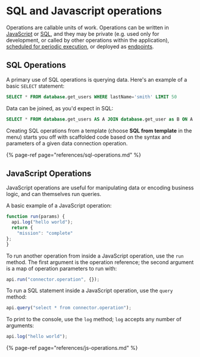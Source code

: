 # SQL and Javascript operations

Operations are callable units of work. Operations can be written in [JavaScript](/references/js-operations.md) or [SQL](/references/sql-operations.md), and they may be private (e.g. used only for development, or called by other operations within the application), [scheduled for periodic execution](/building/scheduled-tasks.md), or deployed as [endpoints](/building/endpoints.md).

## SQL Operations

A primary use of SQL operations is querying data. Here's an example of a basic `SELECT` statement:

```sql
SELECT * FROM database.get_users WHERE lastName='smith' LIMIT 50
```

Data can be joined, as you'd expect in SQL:

```sql
SELECT * FROM database.get_users AS A JOIN database.get_user as B ON A.id = B.id WHERE A.lastName='smith' LIMIT 50
```

Creating SQL operations from a template (choose **SQL from template** in the menu) starts you off with scaffolded code based on the syntax and parameters of a given data connection operation.

{% page-ref page="references/sql-operations.md" %}

## JavaScript Operations

JavaScript operations are useful for manipulating data or encoding business logic, and can themselves run queries.

A basic example of a JavaScript operation:

```javascript
function run(params) {
  api.log("hello world");
  return {
    "mission": "complete"
};
}
```
To run another operation from inside a JavaScript operation, use the `run` method. The first argument is the operation reference; the second argument is a map of operation parameters to run with:

```JavaScript
api.run("connector.operation", {});
```

To run a SQL statement inside a JavaScript operation, use the `query` method:

```JavaScript
api.query("select * from connector.operation");
```

To print to the console, use the `log` method; `log` accepts any number of arguments:

```JavaScript
api.log("hello world");
```

{% page-ref page="references/js-operations.md" %}
